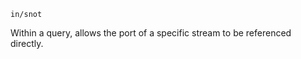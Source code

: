 
```tremor
in/snot
```

Within a query, allows the port of a specific stream to be referenced directly.

